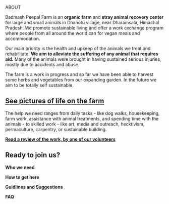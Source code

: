 [title]: # (ABOUT US)

ABOUT

Badmash Peepal Farm is an **organic farm** and **stray animal recovery
center** for large and small animals in Dhanotu village, near
Dharamsala, Himachal Pradesh. We promote sustainable living and offer
a work exchange program where people from all around the world can  for vegan meals and accommodation.

Our main priority is the health and upkeep of the animals we
treat and rehabilitate. **We aim to alleviate the suffering of any
animal that requires aid.** Many of the animals were brought in having
sustained serious injuries, mostly due to accidents and abuse.

 The farm is a work in progress and so far we have been able to
harvest some herbs and vegetables from our expanding
garden. In the future we aim to be totally self sustainable.


 [See pictures of life on the farm](http://www.fb.com/groups/badmashpeepal/photos/ "Facebook group")
---------


The help we need ranges from daily tasks - like dog walks, housekeeping, farm work, assistance with animal treatments, and spending time with the animals - to skilled work - like art, media and outreach, hecktivism, permaculture, carpentry, or sustainable building. 


[**Read a review of the work, by one of our volunteers**](https://180daysofindia.wordpress.com/2015/09/22/badmash-peepal-farm/ "Lawrence blog")



Ready to join us?
----------

**Who we need**

**How to get here**

**Guidlines and Suggestions**

**FAQ**
